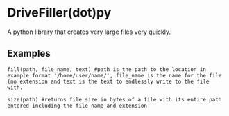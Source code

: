 # DriveFiller(dot)py
A python library that creates very large files very quickly.

## Examples
```
fill(path, file_name, text) #path is the path to the location in example format '/home/user/name/', file_name is the name for the file (no extension and text is the text to endlessly write to the file with.

size(path) #returns file size in bytes of a file with its entire path entered including the file name and extension
```
